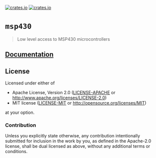 [![crates.io](https://img.shields.io/crates/d/msp430.svg)](https://crates.io/crates/msp430)
[![crates.io](https://img.shields.io/crates/v/msp430.svg)](https://crates.io/crates/msp430)

# `msp430`

> Low level access to MSP430 microcontrollers

## [Documentation](https://docs.rs/crate/msp430)

## License

Licensed under either of

- Apache License, Version 2.0 ([LICENSE-APACHE](LICENSE-APACHE) or
  http://www.apache.org/licenses/LICENSE-2.0)
- MIT license ([LICENSE-MIT](LICENSE-MIT) or http://opensource.org/licenses/MIT)

at your option.

### Contribution

Unless you explicitly state otherwise, any contribution intentionally submitted for inclusion in the
work by you, as defined in the Apache-2.0 license, shall be dual licensed as above, without any
additional terms or conditions.
